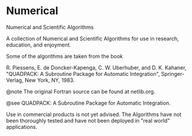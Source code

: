 # Numerical
Numerical and Scientific Algorithms

A collection of Numerical and Scientific Algorithms
for use in research, education, and enjoyment.

Some of the algorithms are taken from the book

R. Piessens, E. de Doncker-Kapenga, C. W. Uberhuber, and D. K. Kahaner,
"QUADPACK: A Subroutine Package for Automatic Integration",
Springer-Verlag, New York, NY, 1983.

@note The original Fortran source can be found at netlib.org.

@see QUADPACK: A Subroutine Package for Automatic Integration.

Use in commercial products is not yet advised. The Algorithms
have not been thoroughly tested and have not been deployed
in "real world" applications.

